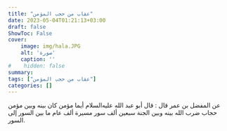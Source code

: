 ```yaml
---
title: "عقاب من حجب المؤمن"
date: 2023-05-04T01:21:13+03:00
draft: false
ShowToc: False
cover:
    image: img/hala.JPG
    alt: 'صورة'
    caption: ''
#    hidden: false
summary: 
tags: ["عقاب من حجب المؤمن"]
categories: []
---
```

عن المفضل بن عمر قال : قال
أبو عبد الله عليه‌السلام أيما مؤمن كان بينه وبين مؤمن حجاب ضرب الله بينه
وبين الجنة سبعين ألف سور مسيرة ألف عام ما بين السور إلى السور.

